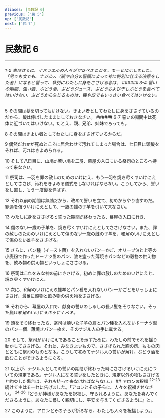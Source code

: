 ```yaml
---
Aliases: [民数記 6]
previous: ['民 5']
up: ['民数記']
next: ['民 7']
---
```

# 民数記 6

***
###### 1-2 主はさらに、イスラエルの人々が守るべきことを、モーセに示しました。「男でも女でも、ナジル人（親や自分の誓願によって神に特別に仕える決意をした者）になると誓って、特別にわたしに身をささげる者は、 ###### 3-4 誓いの期間、強い酒、ぶどう酒、ぶどうジュース、ぶどうおよび干しぶどうを食べてはいけない。ぶどうから生じるものは、種や皮でもいっさい食べてはいけない。 



5 
その間は髪を切ってもいけない。きよい者としてわたしに身をささげているのだから、髪は伸ばしたままにしておきなさい。 ###### 6-7 誓いの期間中は死体に近づいてはいけない。たとえ、親、兄弟、姉妹であっても。 



8 
その間はきよい者としてわたしに身をささげているからだ。 



9 
偶然だれかが死ぬところに居合わせて汚れてしまった場合は、七日目に頭髪をそれば、汚れはきよめられる。 



10 
そして八日目に、山鳩か若い鳩を二羽、幕屋の入口にいる祭司のところへ持って来なさい。 



11 
祭司は、一羽を罪の赦しのためのいけにえ、もう一羽を焼き尽くすいけにえとしてささげ、汚れをきよめる儀式をしなければならない。こうしてから、誓いをし直し、もう一度髪を伸ばす。 



12 
それ以前の期間は無効だから、改めて誓いを立て、初めからやり直すのだ。罪過を償ういけにえとして、一歳の雄の子羊を引いて来なさい。 



13 
わたしに身をささげると誓った期間が終わったら、幕屋の入口に行き、 



14 
傷のない一歳の子羊を、焼き尽くすいけにえとしてささげなさい。また、罪の赦しのためのいけにえとして傷のない一歳の雌の子羊を、和解のいけにえとして傷のない雄羊をささげる。 



15 
さらに、パン種（イースト菌）を入れないパン一かご、オリーブ油と上等の小麦粉で作ったドーナツ型のパン、油を塗った薄焼きパンなどの穀物の供え物を、飲み物の供え物といっしょにささげる。 



16 
祭司はこれをみな神の前にささげる。初めに罪の赦しのためのいけにえと、焼き尽くすいけにえ、 



17 
次に、和解のいけにえの雄羊とパン種を入れないパン一かごとをいっしょにささげ、最後に穀物と飲み物の供え物をささげる。 



18 
それから、幕屋の入口で、献身の誓いのしるしの長い髪をそりなさい。そった髪は和解のいけにえの火にくべる。 



19 
頭をそり終わったら、祭司は焼いた子羊の肩とパン種を入れないドーナツ型のパン一個、薄焼きパン一枚を、そのナジル人の手に載せる。 



20 
そして、祭司がいけにえであることを示すために、わたしの前でそれを揺り動かしてささげる。それは、みなきよいもので、ささげられた胸の肉、ももの肉とともに祭司のものとなる。こうして初めてナジル人の誓いが解け、ぶどう酒を飲むことができるようになる。 



21 
以上が、ナジル人としての誓いの期間が終わった時にささげるいけにえについての規定である。ナジル人になる誓いをしたときに、規定以外の物もささげると約束した場合は、それも持って来なければならない。」 ## アロンの祝福 <sup class="versenum">22-23</sup>続けて主はモーセに告げました。「アロンとその子らに、人々を祝福させなさい。 <sup class="versenum">24-26</sup>『どうか神様があなたを祝福し、守られるように。あなたを喜んでくださるように。あなたに優しく親切にし、平安を与えてくださるように』と。 



27 
このように、アロンとその子らが祈るなら、わたしも人々を祝福しよう。」
